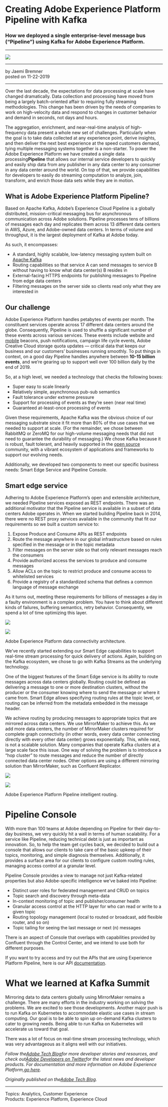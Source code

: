 # Creating Adobe Experience Platform Pipeline with Kafka

### How we deployed a single enterprise-level message bus (“Pipeline”) using Kafka for Adobe Experience Platform.

---

![](creating-adobe-experience-platform-pipeline-with-kafka/Blog-1920-x-1080-e1574389168935-1800x0-c-default.jpg)

---

by Jaemi Bremner  
posted on 11-22-2019

---

Over the last decade, the expectations for data processing at scale have changed dramatically. Data collection and processing have moved from being a largely batch-oriented affair to requiring fully streaming methodologies. This change has been driven by the needs of companies to work on high-velocity data and respond to changes in customer behavior and demand in seconds, not days and hours.

The aggregation, enrichment, and near-real-time analysis of high-frequency data present a whole new set of challenges. Particularly when the goal is to take data collected at any experience point, derive insights, and then deliver the next best experience at the speed customers demand, tying multiple messaging systems together is a non-starter. To power the Adobe Experience Platform we have created a single data processing**Pipeline** that allows our internal service developers to quickly and easily ship data from any publisher in any data center to any consumer in any data center around the world. On top of that, we provide capabilities for developers to easily do streaming computation to analyze, join, transform, and enrich those data sets while they are in motion.

## What is Adobe Experience Platform Pipeline?

Based on Apache Kafka, Adobe’s Experience Cloud Pipeline is a globally distributed, mission-critical messaging bus for asynchronous communication across Adobe solutions. Pipeline processes tens of billions of messages each day and replicates them across 13 different data centers in AWS, Azure, and Adobe-owned data centers. In terms of volume and throughput, it is the largest deployment of Kafka at Adobe today.

As such, it encompasses:

-   A standard, highly scalable, low-latency messaging system built on [Apache Kafka](http://kafka.apache.org/)
-   Routing capabilities so that service A can send messages to service B without having to know what data center(s) B resides in
-   External-facing HTTPS endpoints for publishing messages to Pipeline from edge data centers
-   Filtering messages on the server side so clients read only what they are interested in

## Our challenge

Adobe Experience Platform handles petabytes of events per month. The constituent services operate across 17 different data centers around the globe. Consequently, Pipeline is used to shuffle a significant number of these events across various services. These events include website and [mobile](https://magento.com/products/magento-commerce "mobile") beacons, push notifications, campaign life cycle events, Adobe Creative Cloud storage quota updates — critical data that keeps our business and our customers’ businesses running smoothly. To put things in context, on a good day Pipeline handles anywhere between **10-15 billion events**, and we’re gearing up to support well over 100 billion daily by the end of 2019.

So, at a high level, we needed a technology that checks the following boxes:

-   Super easy to scale linearly
-   Relatively simple, asynchronous pub-sub semantics
-   Fault tolerance under extreme pressure
-   Support for processing of events as they’re seen (near real time)
-   Guaranteed at-least-once processing of events

Given these requirements, Apache Kafka was the obvious choice of our messaging substrate since it fit more than 80% of the use cases that we needed to support at scale. (For the remainder, we chose between RabbitMQ or ZeroMQ for our high-volume messaging needs that did not need to guarantee the durability of messaging.) We chose Kafka because it is robust, fault tolerant, and heavily supported in the [open source](https://magento.com/products/magento-open-source "open source") community, with a vibrant ecosystem of applications and frameworks to support our evolving needs.

Additionally, we developed two components to meet our specific business needs: Smart Edge Service and Pipeline Console.

## Smart edge service

Adhering to Adobe Experience Platform’s open and extensible architecture, we needed Pipeline services exposed as REST endpoints. There was an additional motivator that the Pipeline service is available in a subset of data centers Adobe operates in. When we started building Pipeline back in 2014, there were no REST proxy services available in the community that fit our requirements so we built a custom service to:

1.  Expose Produce and Consume APIs as REST endpoints
2.  Route the message anywhere in our global infrastructure based on rules specified in the message or in the topic metadata
3.  Filter messages on the server side so that only relevant messages reach the consumers
4.  Provide authorized access the services to produce and consume messages
5.  Allow ACLs on the topic to restrict produce and consume access to whitelisted services
6.  Provide a registry of a standardized schema that defines a common language of message exchange

As it turns out, meeting these requirements for billions of messages a day in a faulty environment is a complex problem. You have to think about different kinds of failures, buffering semantics, retry behavior. Consequently, we spend a lot of time optimizing this layer.

![](creating-adobe-experience-platform-pipeline-with-kafka/image3.png)

![](creating-adobe-experience-platform-pipeline-with-kafka/image1.png)

Adobe Experience Platform data connectivity architecture.

We’ve recently started extending our Smart Edge capabilities to support real-time stream processing for quick delivery of actions. Again, building on the Kafka ecosystem, we chose to go with Kafka Streams as the underlying technology.

One of the biggest features of the Smart Edge service is its ability to route messages across data centers globally. Routing could be defined as delivering a message to one or more destination clusters, without the producer or the consumer knowing where to send the message or where it came from. Smart Edge allows specifying routing rules at the topic level, or routing can be inferred from the metadata embedded in the message header.

We achieve routing by producing messages to appropriate topics that are mirrored across data centers. We use MirrorMaker to achieve this. As we add more data centers, the number of MirrorMaker clusters required for complete graph connectivity (in other words, every data center connecting directly with every other data center) grows exponentially. This, while neat, is not a scalable solution. Many companies that operate Kafka clusters at a large scale face this issue. One way of solving the problem is to introduce a “hop cluster” to route messages and reduce the number of directly connected data center nodes. Other options are using a different mirroring solution than MirrorMaker, such as Confluent Replicator.

![](creating-adobe-experience-platform-pipeline-with-kafka/image2.png)

![](creating-adobe-experience-platform-pipeline-with-kafka/image4.png)

Adobe Experience Platform Pipeline intelligent routing.

# **Pipeline Console**

With more than 100 teams at Adobe depending on Pipeline for their day-to-day business, we very quickly hit a wall in terms of human scalability. For a service like Pipeline, reducing technical debt is just as important as innovation. So, to help the team get cycles back, we decided to build out a console that allows our clients to take care of the basic upkeep of their topics, monitoring, and simple diagnosis themselves. Additionally, it provides a surface area for our clients to configure custom routing rules, managing access control at a granular level.

Pipeline Console provides a view to manage not just Kafka-related properties but also Adobe-specific intelligence we’ve baked into Pipeline:

-   Distinct user roles for federated management and CRUD on topics
-   Topic search and discovery through meta-data
-   In-context monitoring of topic and publisher/consumer health
-   Granular access control at the HTTP layer for who can read or write to a given topic
-   Routing topology management (local to routed or broadcast, add flexible router, and so on)
-   Topic tailing for seeing the last message or next (n) messages

There is an aspect of Console that overlaps with capabilities provided by Confluent through the Control Center, and we intend to use both for different purposes.

If you want to try access and try out the APIs that are using Experience Platform Pipeline, here is our API [documentation](https://www.adobe.io/apis/cloudplatform/dataservices/data-ingestion/data-ingestion-services.html#!api-specification/markdown/narrative/technical_overview/streaming_ingest/getting_started_with_platform_streaming_ingestion.md).

# **What we learned at Kafka Summit**

Mirroring data to data centers globally using MirrorMaker remains a challenge. There are many efforts in the industry working on solving the problems. We are excited to see those developments. Another major push is to run Kafka on Kubernetes to accommodate elastic use cases in stream computing. Our goal is to be able to spin up on-demand Kafka clusters to cater to growing needs. Being able to run Kafka on Kubernetes will accelerate us toward that goal.

There was a lot of focus on real-time stream processing technology, which was very advantageous as it aligns well with our initiatives.

_Follow the_[_Adobe Tech Blog_](http://medium.com/adobetech)_for more developer stories and resources, and check out_[_Adobe Developers on Twitter_](http://twitter.com/adobedevs)_for the latest news and developer products. For documentation and more information on Adobe Experience Platform,_[_go here_](https://www.adobe.com/experience-platform/documentation-and-developer-resources.html)_._

_Originally published on the_[_Adobe Tech Blog_](https://medium.com/adobetech)_._

---

Topics: Analytics, Customer Experience  
Products: Experience Platform, Experience Cloud
